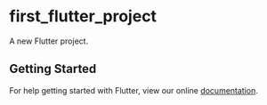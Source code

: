 # first_flutter_project

A new Flutter project.

## Getting Started

For help getting started with Flutter, view our online
[documentation](https://flutter.io/).
